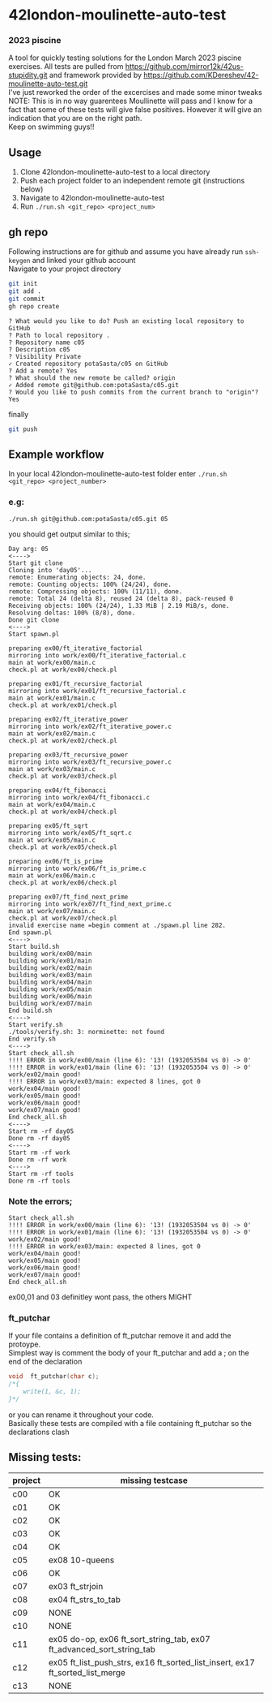 # 42london-moulinette-auto-test
### 2023 piscine


A tool for quickly testing solutions for the London March 2023 piscine exercises. 
All tests are pulled from https://github.com/mirror12k/42us-stupidity.git and framework provided by https://github.com/KDereshev/42-moulinette-auto-test.git  
I've just reworked the order of the excercises and made some minor tweaks  
NOTE: This is in no way guarentees Moullinette will pass and I know for a fact that some of these tests will give false positives. However it will give an indication that you are on the right path.  
Keep on swimming guys!!



## Usage
1. Clone 42london-moulinette-auto-test to a local directory
3. Push each project folder to an independent remote git (instructions below)
2. Navigate to 42london-moulinette-auto-test
4. Run `./run.sh <git_repo> <project_num>`<br>

## gh repo
Following instructions are for github and assume you have already run `ssh-keygen` and linked your github account  
Navigate to your project directory
``` bash 
git init
git add .
git commit
gh repo create
```

```
? What would you like to do? Push an existing local repository to GitHub
? Path to local repository .
? Repository name c05
? Description c05
? Visibility Private
✓ Created repository potaSasta/c05 on GitHub
? Add a remote? Yes
? What should the new remote be called? origin
✓ Added remote git@github.com:potaSasta/c05.git
? Would you like to push commits from the current branch to "origin"? Yes
```
finally
```bash
git push
```

## Example workflow
In your local 42london-moulinette-auto-test folder enter `./run.sh <git_repo> <project_number>`

### e.g:
`./run.sh git@github.com:potaSasta/c05.git 05`

you should get output similar to this;


```Git url arg: git@github.com:potaSasta/c05.git
Day arg: 05
<---->
Start git clone
Cloning into 'day05'...
remote: Enumerating objects: 24, done.
remote: Counting objects: 100% (24/24), done.
remote: Compressing objects: 100% (11/11), done.
remote: Total 24 (delta 8), reused 24 (delta 8), pack-reused 0
Receiving objects: 100% (24/24), 1.33 MiB | 2.19 MiB/s, done.
Resolving deltas: 100% (8/8), done.
Done git clone
<---->
Start spawn.pl

preparing ex00/ft_iterative_factorial
mirroring into work/ex00/ft_iterative_factorial.c
main at work/ex00/main.c
check.pl at work/ex00/check.pl

preparing ex01/ft_recursive_factorial
mirroring into work/ex01/ft_recursive_factorial.c
main at work/ex01/main.c
check.pl at work/ex01/check.pl

preparing ex02/ft_iterative_power
mirroring into work/ex02/ft_iterative_power.c
main at work/ex02/main.c
check.pl at work/ex02/check.pl

preparing ex03/ft_recursive_power
mirroring into work/ex03/ft_recursive_power.c
main at work/ex03/main.c
check.pl at work/ex03/check.pl

preparing ex04/ft_fibonacci
mirroring into work/ex04/ft_fibonacci.c
main at work/ex04/main.c
check.pl at work/ex04/check.pl

preparing ex05/ft_sqrt
mirroring into work/ex05/ft_sqrt.c
main at work/ex05/main.c
check.pl at work/ex05/check.pl

preparing ex06/ft_is_prime
mirroring into work/ex06/ft_is_prime.c
main at work/ex06/main.c
check.pl at work/ex06/check.pl

preparing ex07/ft_find_next_prime
mirroring into work/ex07/ft_find_next_prime.c
main at work/ex07/main.c
check.pl at work/ex07/check.pl
invalid exercise name =begin comment at ./spawn.pl line 282.
End spawn.pl
<---->
Start build.sh
building work/ex00/main
building work/ex01/main
building work/ex02/main
building work/ex03/main
building work/ex04/main
building work/ex05/main
building work/ex06/main
building work/ex07/main
End build.sh
<---->
Start verify.sh
./tools/verify.sh: 3: norminette: not found
End verify.sh
<---->
Start check_all.sh
!!!! ERROR in work/ex00/main (line 6): '13! (1932053504 vs 0) -> 0'
!!!! ERROR in work/ex01/main (line 6): '13! (1932053504 vs 0) -> 0'
work/ex02/main good!
!!!! ERROR in work/ex03/main: expected 8 lines, got 0
work/ex04/main good!
work/ex05/main good!
work/ex06/main good!
work/ex07/main good!
End check_all.sh
<---->
Start rm -rf day05
Done rm -rf day05
<---->
Start rm -rf work
Done rm -rf work
<---->
Start rm -rf tools
Done rm -rf tools
```


### Note the errors;
```
Start check_all.sh
!!!! ERROR in work/ex00/main (line 6): '13! (1932053504 vs 0) -> 0'
!!!! ERROR in work/ex01/main (line 6): '13! (1932053504 vs 0) -> 0'
work/ex02/main good!
!!!! ERROR in work/ex03/main: expected 8 lines, got 0
work/ex04/main good!
work/ex05/main good!
work/ex06/main good!
work/ex07/main good!
End check_all.sh
```
ex00,01 and 03 definitley wont pass, the others MIGHT


### ft_putchar
If your file contains a definition of ft_putchar remove it and add the protoype.  
Simplest way is comment the body of your ft_putchar and add a ; on the end of the declaration
``` C
void  ft_putchar(char c);
/*{
	write(1, &c, 1);
}*/
```
or you can rename it throughout your code.  
Basically these tests are compiled with a file containing ft_putchar so the declarations clash

## Missing tests:
|project|missing testcase|
|---|---|
|c00|OK|
|c01|OK|
|c02|OK|
|c03|OK|
|c04|OK|
|c05|ex08 10-queens|
|c06|OK|
|c07|ex03 ft_strjoin|
|c08|ex04 ft_strs_to_tab |
|c09|NONE|
|c10|NONE|
|c11| ex05 do-op, ex06 ft_sort_string_tab, ex07 ft_advanced_sort_string_tab|
|c12| ex05 ft_list_push_strs, ex16 ft_sorted_list_insert, ex17 ft_sorted_list_merge|
|c13|NONE|
